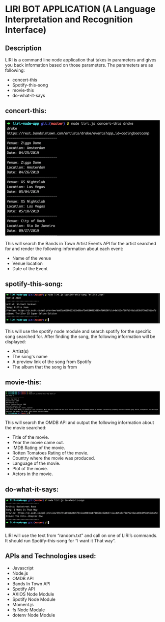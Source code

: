 # LIRI BOT APPLICATION (A Language Interpretation and Recognition Interface)

## Description
LIRI is a command line node application that takes in parameters and gives you back information based on those parameters. The parameters are as following: 

-	concert-this
-	Spotify-this-song
-	movie-this
-	do-what-it-says

## concert-this:

![Screen shot](images/concert-this-image.png)

This will search the Bands in Town Artist Events API for the artist searched for and render the following information about each event:

-	Name of the venue
-	Venue location
-	Date of the Event

## spotify-this-song: 

![Screen shot](images/spotify-this-song-image.png)

This will use the spotify node module and search spotify for the specific song searched for. After finding the song, the following information will be displayed: 

-	Artist(s)
-	The song's name
-	A preview link of the song from Spotify
-	The album that the song is from

## movie-this: 

![Screen shot](images/movie-this-image.png)

This will search the OMDB API and output the following information about the movie searched:
-	Title of the movie.
-	Year the movie came out.
-	IMDB Rating of the movie.
-	Rotten Tomatoes Rating of the movie.
-	Country where the movie was produced.
-	Language of the movie.
-	Plot of the movie.
-	Actors in the movie.

## do-what-it-says: 

![Screen shot](images/do-what-it-says-image.png)

LIRI will use the text from “random.txt” and call on one of LIRI’s commands. 
It should run Spotify-this-song for “I want it That way”. 

## APIs and Technologies used:

* Javascript
* Node.js
* OMDB API
* Bands In Town API
* Spotify API
* AXIOS Node Module
* Spotify Node Module
* Moment.js
* fs Node Module
* dotenv Node Module


